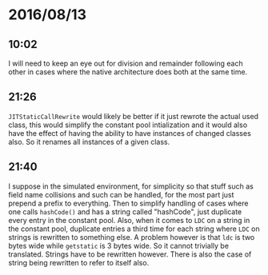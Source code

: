 # 2016/08/13

## 10:02

I will need to keep an eye out for division and remainder following each other
in cases where the native architecture does both at the same time.

## 21:26

`JITStaticCallRewrite` would likely be better if it just rewrote the actual
used class, this would simplify the constant pool intialization and it would
also have the effect of having the ability to have instances of changed
classes also. So it renames all instances of a given class.

## 21:40

I suppose in the simulated environment, for simplicity so that stuff such as
field name collisions and such can be handled, for the most part just prepend
a prefix to everything. Then to simplify handling of cases where one calls
`hashCode()` and has a string called "hashCode", just duplicate every entry
in the constant pool. Also, when it comes to `LDC` on a string in the constant
pool, duplicate entries a third time for each string where `LDC` on strings is
rewritten to something else. A problem however is that `ldc` is two bytes
wide while `getstatic` is 3 bytes wide. So it cannot trivially be translated.
Strings have to be rewritten however. There is also the case of string being
rewritten to refer to itself also.


